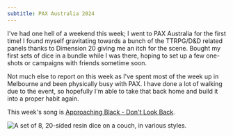 ```yaml
---
subtitle: PAX Australia 2024
---
```


I've had one hell of a weekend this week; I went to PAX Australia for the first
time! I found myself gravitating towards a bunch of the TTRPG/D&D related panels
thanks to Dimension 20 giving me an itch for the scene. Bought my first sets of
dice in a bundle while I was there, hoping to set up a few one-shots or
campaigns with friends sometime soon.

Not much else to report on this week as I've spent most of the week up in
Melbourne and been physically busy with PAX. I have done a lot of walking due to
the event, so hopefully I'm able to take that back home and build it into a
proper habit again.

This week's song is
[Approaching Black - Don't Look Back](https://www.youtube.com/watch?v=H5e-q8_QTjs).

![A set of 8, 20-sided resin dice on a couch, in various styles.](https://cdn.ovy.cloud/blog/2024-w41/dice.webp)
